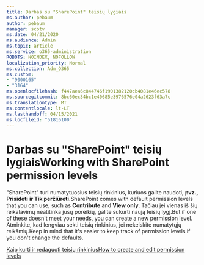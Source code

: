 ```yaml
---
title: Darbas su "SharePoint" teisių lygiais
ms.author: pebaum
author: pebaum
manager: scotv
ms.date: 04/21/2020
ms.audience: Admin
ms.topic: article
ms.service: o365-administration
ROBOTS: NOINDEX, NOFOLLOW
localization_priority: Normal
ms.collection: Adm_O365
ms.custom:
- "9000165"
- "3164"
ms.openlocfilehash: f447aea6c844746f1901382120cb4081e46ec578
ms.sourcegitcommit: 8bc60ec34bc1e40685e3976576e04a2623f63a7c
ms.translationtype: MT
ms.contentlocale: lt-LT
ms.lasthandoff: 04/15/2021
ms.locfileid: "51816100"
---
```

# <a name="working-with-sharepoint-permission-levels"></a><span data-ttu-id="23377-102">Darbas su "SharePoint" teisių lygiais</span><span class="sxs-lookup"><span data-stu-id="23377-102">Working with SharePoint permission levels</span></span>

<span data-ttu-id="23377-103">"SharePoint" turi numatytuosius teisių rinkinius, kuriuos galite naudoti, **pvz., Prisidėti** **ir Tik peržiūrėti.**</span><span class="sxs-lookup"><span data-stu-id="23377-103">SharePoint comes with default permission levels that you can use, such as **Contribute** and **View only**.</span></span> <span data-ttu-id="23377-104">Tačiau jei vienas iš šių reikalavimų neatitinka jūsų poreikių, galite sukurti naują teisių lygį.</span><span class="sxs-lookup"><span data-stu-id="23377-104">But if one of these doesn't meet your needs, you can create a new permission level.</span></span> <span data-ttu-id="23377-105">Atminkite, kad lengviau sekti teisių rinkinius, jei nekeiskite numatytųjų reikšmių.</span><span class="sxs-lookup"><span data-stu-id="23377-105">Keep in mind that it's easier to keep track of permission levels if you don't change the defaults.</span></span>

[<span data-ttu-id="23377-106">Kaip kurti ir redaguoti teisių rinkinius</span><span class="sxs-lookup"><span data-stu-id="23377-106">How to create and edit permission levels</span></span>](https://docs.microsoft.com/sharepoint/how-to-create-and-edit-permission-levels)
